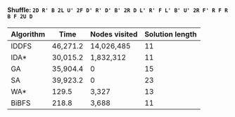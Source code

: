 #### Shuffle: `2D R' B 2L U' 2F D' R' D' B' 2R D L' R' F L' B' U' 2R F' R F R B F 2U D`
| Algorithm | Time | Nodes visited | Solution length |
| ----- | ----- | ----- | ----- |
| IDDFS | 46,271.2 | 14,026,485 | 11 |
| IDA* | 30,015.2 | 1,832,312 | 11 |
| GA | 35,904.4 | 0 | 15 |
| SA | 39,923.2 | 0 | 23 |
| WA* | 129.5 | 3,327 | 13 |
| BiBFS | 218.8 | 3,688 | 11 |